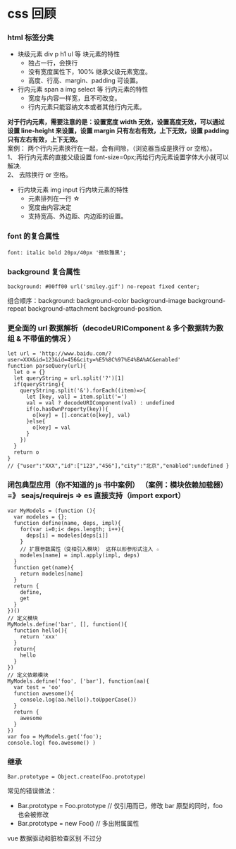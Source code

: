 # css 回顾

### html 标签分类

- 块级元素 div p h1 ul 等
  块元素的特性
  - 独占一行，会换行
  - 没有宽度属性下，100% 继承父级元素宽度。
  - 高度、行高、margin、padding 可设置。
- 行内元素 span a img select 等
  行内元素的特性
  - 宽度与内容一样宽，且不可改变。
  - 行内元素只能容纳文本或者其他行内元素。

**对于行内元素，需要注意的是：设置宽度 width 无效，设置高度无效，可以通过设置 line-height 来设置，设置 margin 只有左右有效，上下无效，设置 padding 只有左右有效，上下无效。**  
 案例：
两个行内元素换行在一起，会有间隙，（浏览器当成是换行 or 空格）。  
 1、 将行内元素的直接父级设置 font-size=0px;再给行内元素设置字体大小就可以解决.  
 2、 去除换行 or 空格。

- 行内块元素 img input
  行内块元素的特性
  - 元素排列在一行 ☆
  - 宽度由内容决定
  - 支持宽高、外边距、内边距的设置。

### font 的复合属性

```
font: italic bold 20px/40px '微软雅黑';
```

### background 复合属性

```
background: #00ff00 url('smiley.gif') no-repeat fixed center;
```

组合顺序：background: background-color background-image background-repeat background-attachment background-position.

### 更全面的 url 数据解析（decodeURIComponent & 多个数据转为数组 & 不带值的情况 ）

```
let url = 'http://www.baidu.com/?user=XXX&id=123&id=456&city=%E5%8C%97%E4%BA%AC&enabled'
function parseQuery(url){
  let o = {}
  let queryString = url.split('?')[1]
  if(queryString){
    queryString.split('&').forEach((item)=>{
      let [key, val] = item.split('=')
      val = val ? decodeURIComponent(val) : undefined
      if(o.hasOwnProperty(key)){
        o[key] = [].concat(o[key], val)
      }else{
        o[key] = val
      }
    })
  }
  return o
}
// {"user":"XXX","id":["123","456"],"city":"北京","enabled":undefined }
```

### **闭包**典型应用（你不知道的 js 书中案例） （案例：模块依赖加载器） =》 seajs/requirejs => es 直接支持（import export）

```
var MyModels = (function (){
  var modeles = {};
  function define(name, deps, impl){
    for(var i=0;i< deps.length; i++){
      deps[i] = modeles[deps[i]]
    }
    // 扩展参数属性（变相引入模块） 这样以形参形式注入 ☆
    modeles[name] = impl.apply(impl, deps)
  }
  function get(name){
    return modeles[name]
  }
  return {
    define,
    get
  }
})()
// 定义模块
MyModels.define('bar', [], function(){
  function hello(){
    return 'xxx'
  }
  return{
    hello
  }
})
// 定义依赖模块
MyModels.define('foo', ['bar'], function(aa){
  var test = 'oo'
  function awesome(){
    console.log(aa.hello().toUpperCase())
  }
  return {
    awesome
  }
})
var foo = MyModels.get('foo');
console.log( foo.awesome() )

```

### 继承

```
Bar.prototype = Object.create(Foo.prototype)
```

常见的错误做法：

- Bar.prototype = Foo.prototype // 仅引用而已，修改 bar 原型的同时，foo 也会被修改
- Bar.prototype = new Foo() // 多出附属属性

vue 数据驱动和脏检查区别 不过分
